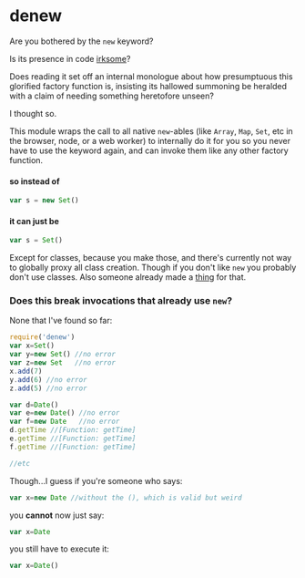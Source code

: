 # denew

Are you bothered by the `new` keyword?

Is its presence in code [irksome](https://www.youtube.com/watch?v=SXX6QMyB_vE&t=3s)?

Does reading it set off an internal monologue about how presumptuous this glorified factory function is, insisting its hallowed summoning be heralded with a claim of needing something heretofore unseen?

I thought so.

This module wraps the call to all native `new`-ables (like `Array`, `Map`, `Set`, etc in the browser, node, or a web worker) to internally do it for you so you never have to use the keyword again, and can invoke them like any other factory function.

#### so instead of

```javascript
var s = new Set()
```

#### it can just be

```javascript
var s = Set()
```


Except for classes, because you make those, and there's currently not way to globally proxy all class creation.  Though if you don't like `new` you probably don't use classes.  Also someone already made a [thing](https://www.npmjs.com/package/old) for that.

### Does this break invocations that already use `new`?
None that I've found so far:

```javascript
require('denew')
var x=Set()
var y=new Set() //no error
var z=new Set   //no error
x.add(7)
y.add(6) //no error
z.add(5) //no error

var d=Date()
var e=new Date() //no error
var f=new Date   //no error
d.getTime //[Function: getTime]
e.getTime //[Function: getTime]
f.getTime //[Function: getTime]

//etc
```
Though...I guess if you're someone who says:
```javascript
var x=new Date //without the (), which is valid but weird
```
you **cannot** now just say:
```javascript
var x=Date
```
you still have to execute it:
```javascript
var x=Date()
```